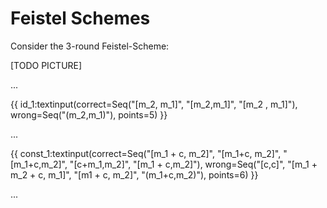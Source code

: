 # Feistel Schemes

Consider the 3-round Feistel-Scheme:

[TODO PICTURE]

...

{{ id_1:textinput(correct=Seq("[m_2, m_1]", "[m_2,m_1]", "[m_2 , m_1]"),
                  wrong=Seq("(m_2,m_1)"),
                  points=5) }}

...

{{ const_1:textinput(correct=Seq("[m_1 + c, m_2]", "[m_1+c, m_2]", "[m_1+c,m_2]", "[c+m_1,m_2]", "[m_1 + c,m_2]"),
                     wrong=Seq("[c,c]", "[m_1 + m_2 + c, m_1]", "[m1 + c, m_2]", "(m_1+c,m_2)"),
                     points=6) }}

...
